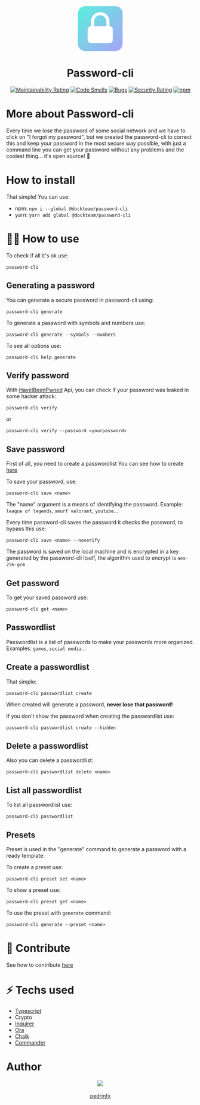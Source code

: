 <div align=center>
    <img src="./logo/logo@0.5x.png" height=120 style="border-radius: 20px;" />
    <h1>Password-cli</h1>

[![Maintainability Rating](https://sonarcloud.io/api/project_badges/measure?project=TeamDock_password-cli&metric=sqale_rating)](https://sonarcloud.io/summary/new_code?id=TeamDock_password-cli)
[![Code Smells](https://sonarcloud.io/api/project_badges/measure?project=TeamDock_password-cli&metric=code_smells)](https://sonarcloud.io/summary/new_code?id=TeamDock_password-cli)
[![Bugs](https://sonarcloud.io/api/project_badges/measure?project=TeamDock_password-cli&metric=bugs)](https://sonarcloud.io/summary/new_code?id=TeamDock_password-cli)
[![Security Rating](https://sonarcloud.io/api/project_badges/measure?project=TeamDock_password-cli&metric=security_rating)](https://sonarcloud.io/summary/new_code?id=TeamDock_password-cli)
[![npm](https://img.shields.io/npm/dm/@dockteam//password-cli)](https://www.npmjs.com/package/@dockteam/password-cli)

</div>


# More about Password-cli
Every time we lose the password of some social network and we have to click on "I forgot my password", but we created the password-cli to correct this and keep your password in the most secure way possible, with just a command line you can get your password without any problems and the coolest thing... it's open source! 🥶

# How to install
That simple! You can use:
  * npm: `npm i --global @dockteam/password-cli`
  * yarn: `yarn add global @dockteam/password-cli`

# 👨‍💻 How to use
To check if all it's ok use: 
```
password-cli
```

## Generating a password
You can generate a secure password in password-cli using:
```
password-cli generate
```
To generate a password with symbols and numbers use:
```
password-cli generate --symbols --numbers
```

To see all options use: 
```
password-cli help generate
```

## Verify password
With [HaveIBeenPwned](https://haveibeenpwned.com/) Api, you can check if your password was leaked in some hacker attack:
```
password-cli verify
```
or
```
password-cli verify --password <yourpassword>
```

## Save password
First of all, you need to create a passwordlist
You can see how to create [here](#create-a-passwordlist)

To save your password, use:
```
password-cli save <name>
```
The "name" argument is a means of identifying the password. Example: `league of legends`, `smurf valorant`, `youtube`...

Every time password-cli saves the password it checks the password, to bypass this use:
```
password-cli save <name> --noverify
```

The password is saved on the local machine and is encrypted in a key generated by the password-cli itself, the algorithm used to encrypt is `aes-256-gcm`

## Get password
To get your saved password use:
```
password-cli get <name>
```

## Passwordlist
Passwordlist is a list of passwords to make your passwords more organized. Examples: `games`, `social media`...
## Create a passwordlist
That simple:
```
password-cli passwordlist create
```

When created will generate a password, **never lose that password!**

If you don't show the password when creating the passwordlist use:
```
password-cli passwordlist create --hidden
```

## Delete a passwordlist
Also you can delete a passwordlist:
```
password-cli passwordlist delete <name>
```

## List all passwordlist
To list all passwordlist use: 
```
password-cli passwordlist
```

## Presets
Preset is used in the "generate" command to generate a password with a ready template:

To create a preset use:
```
password-cli preset set <name>
```
To show a preset use: 
```
password-cli preset get <name>
```
To use the preset with `generate` command:
```
password-cli generate --preset <name>
```

# 🔗 Contribute
See how to contribute [here](./CONTRIBUTING.md)

# ⚡ Techs used
 * [Typescript](https://github.com/microsoft/TypeScript)
 * Crypto
 * [Inquirer](https://github.com/SBoudrias/Inquirer.js)
 * [Ora](https://github.com/sindresorhus/ora)
 * [Chalk](https://github.com/chalk/chalk)
 * [Commander](https://github.com/tj/commander.js)

# Author
<div align=center>
    <a href="https://github.com/pedrinfx">
        <img src="https://github.com/pedrinfx.png" height=100>
        <p align=center>pedrinfx</p>
    </a>
</div>